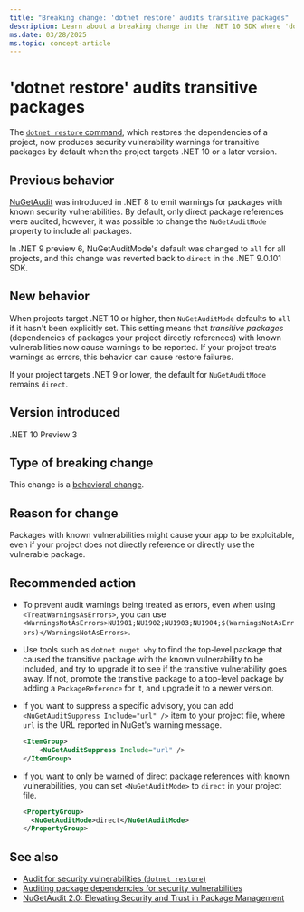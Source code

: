 ```yaml
---
title: "Breaking change: 'dotnet restore' audits transitive packages"
description: Learn about a breaking change in the .NET 10 SDK where 'dotnet restore' also produces security vulnerability warnings for transitive packages by default.
ms.date: 03/28/2025
ms.topic: concept-article
---
```

# 'dotnet restore' audits transitive packages

The [`dotnet restore` command](../../../tools/dotnet-restore.md), which restores the dependencies of a project, now produces security vulnerability warnings for transitive packages by default when the project targets .NET 10 or a later version.

## Previous behavior

[NuGetAudit](../8.0/dotnet-restore-audit.md) was introduced in .NET 8 to emit warnings for packages with known security vulnerabilities.
By default, only direct package references were audited, however, it was possible to change the `NuGetAuditMode` property to include all packages.

In .NET 9 preview 6, NuGetAuditMode's default was changed to `all` for all projects, and this change was reverted back to `direct` in the .NET 9.0.101 SDK.

## New behavior

When projects target .NET 10 or higher, then `NuGetAuditMode` defaults to `all` if it hasn't been explicitly set.
This setting means that *transitive packages* (dependencies of packages your project directly references) with known vulnerabilities now cause warnings to be reported.
If your project treats warnings as errors, this behavior can cause restore failures.

If your project targets .NET 9 or lower, the default for `NuGetAuditMode` remains `direct`.

## Version introduced

.NET 10 Preview 3

## Type of breaking change

This change is a [behavioral change](../../categories.md#behavioral-change).

## Reason for change

Packages with known vulnerabilities might cause your app to be exploitable, even if your project does not directly reference or directly use the vulnerable package.

## Recommended action

- To prevent audit warnings being treated as errors, even when using `<TreatWarningsAsErrors>`, you can use `<WarningsNotAsErrors>NU1901;NU1902;NU1903;NU1904;$(WarningsNotAsErrors)</WarningsNotAsErrors>`.

- Use tools such as `dotnet nuget why` to find the top-level package that caused the transitive package with the known vulnerability to be included, and try to upgrade it to see if the transitive vulnerability goes away. If not, promote the transitive package to a top-level package by adding a `PackageReference` for it, and upgrade it to a newer version.

- If you want to suppress a specific advisory, you can add `<NuGetAuditSuppress Include="url" />` item to your project file, where `url` is the URL reported in NuGet's warning message.

  ```xml
  <ItemGroup>
      <NuGetAuditSuppress Include="url" />
  </ItemGroup>
  ```

- If you want to only be warned of direct package references with known vulnerabilities, you can set `<NuGetAuditMode>` to `direct` in your project file.

  ```xml
  <PropertyGroup>
    <NuGetAuditMode>direct</NuGetAuditMode>
  </PropertyGroup>
  ```

## See also

- [Audit for security vulnerabilities (`dotnet restore`)](../../../tools/dotnet-restore.md#audit-for-security-vulnerabilities)
- [Auditing package dependencies for security vulnerabilities](/nuget/concepts/auditing-packages)
- [NuGetAudit 2.0: Elevating Security and Trust in Package Management](https://devblogs.microsoft.com/nuget/nugetaudit-2-0-elevating-security-and-trust-in-package-management/)
